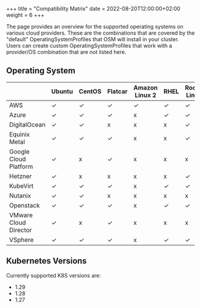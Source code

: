 +++
title = "Compatibility Matrix"
date = 2022-08-20T12:00:00+02:00
weight = 6
+++

The page provides an overview for the supported operating systems on various cloud providers. These are the combinations that are covered by the "default" OperatingSystemProfiles that OSM will install in your cluster. Users can create custom OperatingSystemProfiles that work with a provider/OS combination that are not listed here.

## Operating System

|   | Ubuntu | CentOS | Flatcar | Amazon Linux 2 | RHEL | Rocky Linux |
|---|---|---|---|---|---|---|
| AWS | ✓ | ✓ | ✓ | ✓ | ✓ | ✓ |
| Azure | ✓ | ✓ | ✓ | x | ✓ | ✓ |
| DigitalOcean  | ✓ | ✓ | x | x | x | ✓ |
| Equinix Metal  | ✓ | ✓ | ✓ | x | x | ✓ |
| Google Cloud Platform | ✓ | x | ✓ | x | x | x |
| Hetzner | ✓ | x | x | x | x | ✓ |
| KubeVirt | ✓ | ✓ | ✓ | x | ✓ | ✓ |
| Nutanix | ✓ | ✓ | x | x | x | x |
| Openstack | ✓ | ✓ | ✓ | x | ✓ | ✓ |
| VMware Cloud Director | ✓ | x | ✓ | x | x | x |
| VSphere | ✓ | ✓ | ✓ | x | ✓ | ✓ |

## Kubernetes Versions

Currently supported K8S versions are:

* 1.29
* 1.28
* 1.27
